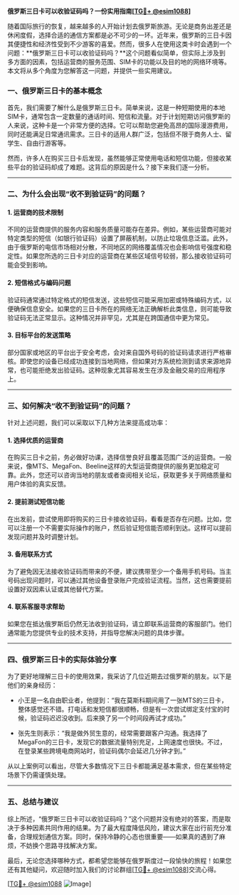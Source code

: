 **俄罗斯三日卡可以收验证码吗？一份实用指南[[TG💪+ @esim1088](https://t.me/s/esim1088)]**

随着国际旅行的恢复，越来越多的人开始计划去俄罗斯旅游。无论是商务出差还是休闲度假，选择合适的通信方案都是必不可少的一环。近年来，俄罗斯的三日卡因其便捷性和经济性受到不少游客的喜爱。然而，很多人在使用这类卡时会遇到一个问题：**俄罗斯三日卡可以收验证码吗？**这个问题看似简单，但实际上涉及到多方面的因素，包括运营商的服务范围、SIM卡的功能以及目的地的网络环境等。本文将从多个角度为您解答这一问题，并提供一些实用建议。

### 一、俄罗斯三日卡的基本概念

首先，我们需要了解什么是俄罗斯三日卡。简单来说，这是一种短期使用的本地SIM卡，通常包含一定数量的通话时间、短信和流量。对于计划短期访问俄罗斯的人来说，这种卡是一个非常方便的选择。它可以帮助您避免高昂的国际漫游费用，同时还能满足日常通讯需求。三日卡的适用人群广泛，包括但不限于商务人士、留学生、自由行游客等。

然而，许多人在购买三日卡后发现，虽然能够正常使用电话和短信功能，但接收某些平台的验证码却成了难题。这背后的原因是什么？接下来我们逐一分析。

---

### 二、为什么会出现“收不到验证码”的问题？

#### 1. **运营商的技术限制**
不同的运营商提供的服务内容和服务质量可能存在差异。例如，某些运营商可能对特定类型的短信（如银行验证码）设置了屏蔽机制，以防止垃圾信息泛滥。此外，由于俄罗斯的电信市场相对分散，不同地区的网络覆盖情况也会影响信号强度和稳定性。如果您所选的三日卡对应的运营商在某些区域信号较弱，那么接收验证码可能会受到影响。

#### 2. **短信格式与编码问题**
验证码通常通过特定格式的短信发送，这些短信可能采用加密或特殊编码方式，以便确保信息安全。如果您的三日卡所在的网络无法正确解析此类信息，则可能导致验证码无法正常显示。这种情况并非罕见，尤其是在跨国通信中更为常见。

#### 3. **目标平台的发送策略**
部分国家或地区的平台出于安全考虑，会对来自国外号码的验证码请求进行严格审核。即使您的设备已经成功连接到当地网络，但如果对方系统检测到请求来源地异常，也可能拒绝发出验证码。这种现象尤其容易发生在涉及金融交易的应用程序上。

---

### 三、如何解决“收不到验证码”的问题？

针对上述问题，我们可以采取以下几种方法来提高成功率：

#### 1. **选择优质的运营商**
在购买三日卡之前，务必做好功课，选择信誉良好且覆盖范围广泛的运营商。一般来说，像MTS、MegaFon、Beeline这样的大型运营商提供的服务更加稳定可靠。此外，您还可以咨询当地的朋友或者查阅相关论坛，获取更多关于网络质量和用户体验的真实反馈。

#### 2. **提前测试短信功能**
在出发前，尝试使用即将购买的三日卡接收验证码，看看是否存在问题。比如，您可以注册一个不需要实际操作的账户，然后验证短信能否顺利到达。这样可以提前发现问题并及时调整计划。

#### 3. **备用联系方式**
为了避免因无法接收验证码而带来的不便，建议携带至少一个备用手机号码。当主号码出现问题时，可以通过其他设备登录账户完成验证流程。当然，这也需要提前设置好双因素认证或其他替代方案。

#### 4. **联系客服寻求帮助**
如果您在抵达俄罗斯后仍然无法收到验证码，请立即联系运营商的客服部门。他们通常能为您提供专业的技术支持，并指导您解决问题的具体步骤。

---

### 四、俄罗斯三日卡的实际体验分享

为了更好地理解三日卡的使用效果，我采访了几位近期去过俄罗斯的朋友。以下是他们的亲身经历：

- 小王是一名自由职业者，他提到：“我在莫斯科期间用了一张MTS的三日卡，整体感觉还不错。打电话和发短信都很顺畅，但是有一次尝试绑定支付宝的时候，验证码迟迟没收到。后来换了另一个时间段再试才成功。”
  
- 张先生则表示：“我是做外贸生意的，经常需要跟客户沟通。我选择了MegaFon的三日卡，发现它的数据流量特别充足，上网速度也很快。不过，在登录某些跨境电商网站时，验证码偶尔会延迟几分钟才到。”

从以上案例可以看出，尽管大多数情况下三日卡都能满足基本需求，但在某些特定场景下仍需谨慎处理。

---

### 五、总结与建议

综上所述，“俄罗斯三日卡可以收验证码吗？”这个问题并没有绝对的答案，而是取决于多种因素共同作用的结果。为了最大程度降低风险，建议大家在出行前充分准备，合理规划通信方案。同时，保持冷静的心态也很重要——如果真的遇到了麻烦，不妨换个思路寻找解决方案。

最后，无论您选择哪种方式，都希望您能够在俄罗斯度过一段愉快的旅程！如果您还有其他疑问，欢迎随时加入我们的讨论群组[[TG💪+ @esim1088](https://t.me/s/esim1088)]交流心得。

[[TG💪+ @esim1088](https://t.me/s/esim1088) ![Image](https://i.postimg.cc/4NQfJmqS/Snipaste-2025-05-13-00-14-12.png)]